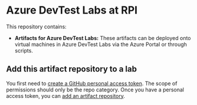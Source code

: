 # Azure DevTest Labs at RPI

This repository contains:

- **Artifacts for Azure DevTest Labs:** These artifacts can be deployed onto virtual machines in Azure DevTest Labs via the Azure Portal or through scripts.

## Add this artifact repository to a lab

You first need to [create a GitHub personal access token](https://docs.github.com/en/authentication/keeping-your-account-and-data-secure/creating-a-personal-access-token). The scope of permissions should only be the repo category. Once you have a personal access token, you can [add an artifact repository](https://docs.microsoft.com/en-us/azure/devtest-labs/add-artifact-repository).
